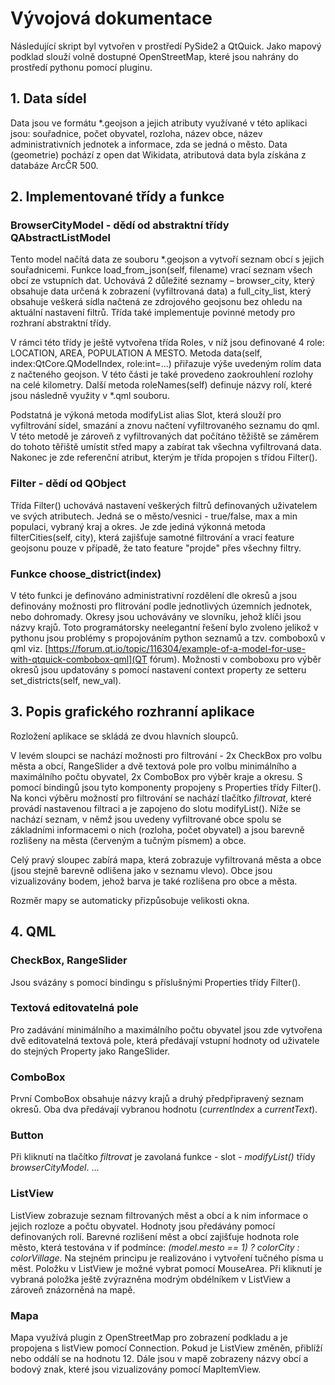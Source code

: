 # Vývojová dokumentace
Následující skript byl vytvořen v prostředí PySide2 a QtQuick. Jako mapový podklad slouží volně dostupné OpenStreetMap, které jsou nahrány do prostředí pythonu pomocí pluginu.

## 1. Data sídel
Data jsou ve formátu *.geojson a jejich atributy využívané v této aplikaci jsou: souřadnice, počet obyvatel, rozloha, název obce, název administrativních jednotek a informace, zda se jedná o město. Data (geometrie) pochází z open dat Wikidata, atributová data byla získána z databáze ArcČR 500.

## 2. Implementované třídy a funkce
### BrowserCityModel - dědí od abstraktní třídy QAbstractListModel
Tento model načítá data ze souboru *.geojson a vytvoří seznam obcí s jejich souřadnicemi. Funkce load_from_json(self, filename) vrací seznam všech obcí ze vstupních dat. Uchovává 2 důležité seznamy – browser_city, který obsahuje data určená k zobrazení (vyfiltrovaná data) a full_city_list, který obsahuje veškerá sídla načtená ze zdrojového geojsonu bez ohledu na aktuální nastavení filtrů. Třída také implementuje povinné metody pro rozhraní abstraktní třídy. 

V rámci této třídy je ještě vytvořena třída Roles, v níž jsou definované 4 role: LOCATION, AREA, POPULATION A MESTO.  Metoda data(self, index:QtCore.QModelIndex, role:int=...) přiřazuje výše uvedeným rolím data z načteného geojson. V této části je také provedeno zaokrouhlení rozlohy na celé kilometry. Další metoda roleNames(self) definuje názvy rolí, které jsou následně využity v *.qml souboru. 

Podstatná je výkoná metoda modifyList alias Slot, která slouží pro vyfiltrování sídel, smazání a znovu načtení vyfiltrovaného seznamu do qml. V této metodě je zároveň z vyfiltrovaných dat počítáno těžiště se záměrem do tohoto těřiště umístit střed mapy a zabírat tak všechna vyfiltrovaná data. 
Nakonec je zde referenční atribut, kterým je třída propojen s třídou Filter(). 

### Filter - dědí od QObject
Třída Filter() uchovává nastavení veškerých filtrů definovaných uživatelem ve svých atributech. Jedná se o město/vesnici - true/false, max a min populaci, vybraný kraj a okres. Je zde jediná výkonná metoda filterCities(self, city), která zajišťuje samotné filtrování a vrací feature geojsonu pouze v případě, že tato feature "projde" přes všechny filtry. 

### Funkce choose_district(index)
V této funkci je definováno administrativní rozdělení dle okresů a jsou definovány možnosti pro flitrování podle jednotlivých územních jednotek, nebo dohromady. Okresy jsou uchovávány ve slovníku, jehož klíči jsou názvy krajů. Toto programátorsky neelegantní řešení bylo zvoleno jelikož v pythonu jsou problémy s propojováním python seznamů a tzv. comboboxů v qml viz. [https://forum.qt.io/topic/116304/example-of-a-model-for-use-with-qtquick-combobox-qml](QT fórum). Možnosti v comboboxu pro výběr okresů jsou updatovány s pomocí nastavení context property ze setteru set_districts(self, new_val).




## 3. Popis grafického rozhranní aplikace
Rozložení aplikace se skládá ze dvou hlavních sloupců. 

V levém sloupci se nachází možnosti pro filtrování - 2x CheckBox pro volbu města a obcí, RangeSlider a dvě textová pole pro volbu minimálního a maximálního počtu obyvatel, 2x ComboBox pro výběr kraje a okresu. S pomocí bindingů jsou tyto komponenty propojeny s Properties třídy Filter(). Na konci výběru možností pro filtrování se nachází tlačítko *filtrovat*, které provádí nastavenou filtraci a je zapojeno do slotu modifyList().  Níže se nachází seznam, v němž jsou uvedeny vyfiltrované obce spolu se základními informacemi o nich (rozloha, počet obyvatel) a jsou barevně rozlišeny na města (červeným a tučným písmem) a obce.

Celý pravý sloupec zabírá mapa, která zobrazuje vyfiltrovaná města a obce (jsou stejně barevně odlišena jako v seznamu vlevo). Obce jsou vizualizovány bodem, jehož barva je také rozlišena pro obce a města. 

Rozměr mapy se automaticky přizpůsobuje velikosti okna.

## 4. QML
### CheckBox, RangeSlider
Jsou svázány s pomocí bindingu s příslušnými Properties třídy Filter(). 

### Textová editovatelná pole
Pro zadávání minimálního a maximálního počtu obyvatel jsou zde vytvořena dvě editovatelná textová pole, která předávají vstupní hodnoty od uživatele do stejných Property jako RangeSlider. 

### ComboBox
První ComboBox obsahuje názvy krajů a druhý předpřipravený seznam okresů. Oba dva předávají vybranou hodnotu (*currentIndex* a *currentText*).  

### Button
Při kliknutí na tlačítko *filtrovat* je zavolaná funkce - slot - *modifyList()* třídy *browserCityModel*. ... 

### ListView
ListView zobrazuje seznam filtrovaných měst a obcí a k nim informace o jejich rozloze a počtu obyvatel. Hodnoty jsou předávány pomocí definovaných rolí. Barevné rozlišení měst a obcí zajišťuje hodnota role město, která testována v if podmínce: *(model.mesto == 1) ? colorCity : colorVillage*. Na stejném principu je realizováno i vytvoření tučného písma u měst. Položku v ListView je možné vybrat pomocí MouseArea. Při kliknutí je vybraná položka ještě zvýrazněna modrým obdélníkem v ListView a zároveň znázorněná na mapě. 

### Mapa
Mapa využívá plugin z OpenStreetMap pro zobrazení podkladu a je propojena s listView pomocí Connection. Pokud je ListView změněn, přiblíží nebo oddálí se na hodnotu 12. Dále jsou v mapě zobrazeny názvy obcí a bodový znak, které jsou vizualizovány pomocí MapItemView. 
